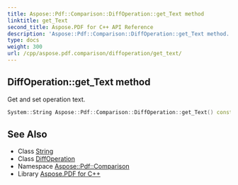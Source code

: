 ```yaml
---
title: Aspose::Pdf::Comparison::DiffOperation::get_Text method
linktitle: get_Text
second_title: Aspose.PDF for C++ API Reference
description: 'Aspose::Pdf::Comparison::DiffOperation::get_Text method. Get and set operation text in C++.'
type: docs
weight: 300
url: /cpp/aspose.pdf.comparison/diffoperation/get_text/
---
```

## DiffOperation::get_Text method


Get and set operation text.

```cpp
System::String Aspose::Pdf::Comparison::DiffOperation::get_Text() const
```

## See Also

* Class [String](../../../system/string/)
* Class [DiffOperation](../)
* Namespace [Aspose::Pdf::Comparison](../../)
* Library [Aspose.PDF for C++](../../../)
